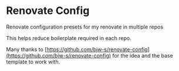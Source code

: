 # Renovate Config

Renovate configuration presets for my renovate in multiple repos

This helps reduce boilerplate required in each repo.

Many thanks to [https://github.com/bjw-s/renovate-config](https://github.com/bjw-s/renovate-config) for the idea and the base template to work with.
